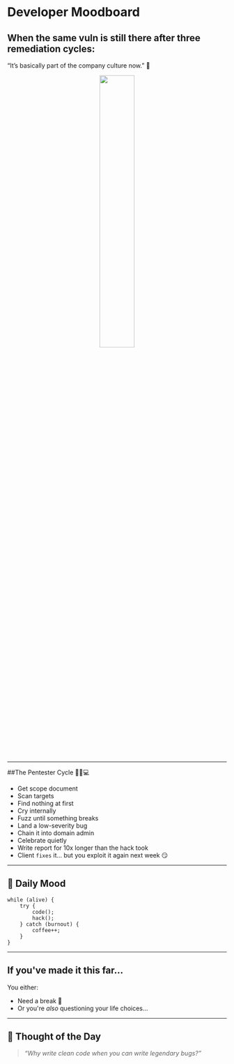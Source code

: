 
#  Developer Moodboard



## When the same vuln is still there after three remediation cycles:
“It’s basically part of the company culture now.” 🏢
<p align="center">

<img src="./assets/meme.gif" width="40%" />

</p>

---

##The Pentester Cycle 🕵️‍♂️💻

- Get scope document
- Scan targets
- Find nothing at first
- Cry internally
- Fuzz until something breaks
- Land a low-severity bug
- Chain it into domain admin
- Celebrate quietly
- Write report for 10x longer than the hack took
- Client `fixes` it… but you exploit it again next week 😏
  
---


## 👀 Daily Mood

```
while (alive) {
    try {
        code();
        hack();
    } catch (burnout) {
        coffee++;
    }
}
```


---

## If you've made it this far...
You either:
- Need a break 🧠
- Or you're *also* questioning your life choices...


---



## 💬 Thought of the Day

> *“Why write clean code when you can write legendary bugs?”*


